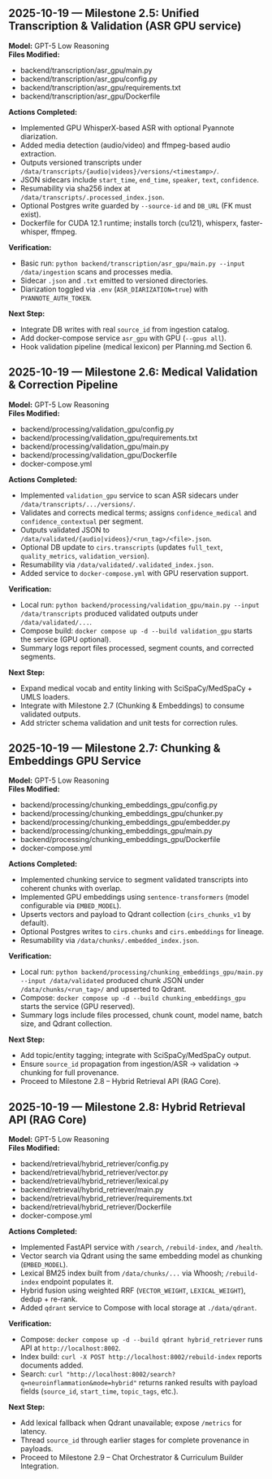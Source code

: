 ## 2025-10-19 — Milestone 2.5: Unified Transcription & Validation (ASR GPU service)
**Model:** GPT-5 Low Reasoning  
**Files Modified:**  
- backend/transcription/asr_gpu/main.py  
- backend/transcription/asr_gpu/config.py  
- backend/transcription/asr_gpu/requirements.txt  
- backend/transcription/asr_gpu/Dockerfile  

**Actions Completed:**  
- Implemented GPU WhisperX-based ASR with optional Pyannote diarization.  
- Added media detection (audio/video) and ffmpeg-based audio extraction.  
- Outputs versioned transcripts under `/data/transcripts/{audio|videos}/versions/<timestamp>/`.  
- JSON sidecars include `start_time`, `end_time`, `speaker`, `text`, `confidence`.  
- Resumability via sha256 index at `/data/transcripts/.processed_index.json`.  
- Optional Postgres write guarded by `--source-id` and `DB_URL` (FK must exist).  
- Dockerfile for CUDA 12.1 runtime; installs torch (cu121), whisperx, faster-whisper, ffmpeg.  

**Verification:**  
- Basic run: `python backend/transcription/asr_gpu/main.py --input /data/ingestion` scans and processes media.  
- Sidecar `.json` and `.txt` emitted to versioned directories.  
- Diarization toggled via `.env` (`ASR_DIARIZATION=true`) with `PYANNOTE_AUTH_TOKEN`.  

**Next Step:**  
- Integrate DB writes with real `source_id` from ingestion catalog.  
- Add docker-compose service `asr_gpu` with GPU (`--gpus all`).  
- Hook validation pipeline (medical lexicon) per Planning.md Section 6.  

## 2025-10-19 — Milestone 2.6: Medical Validation & Correction Pipeline
**Model:** GPT-5 Low Reasoning  
**Files Modified:**  
- backend/processing/validation_gpu/config.py  
- backend/processing/validation_gpu/requirements.txt  
- backend/processing/validation_gpu/main.py  
- backend/processing/validation_gpu/Dockerfile  
- docker-compose.yml  

**Actions Completed:**  
- Implemented `validation_gpu` service to scan ASR sidecars under `/data/transcripts/.../versions/`.  
- Validates and corrects medical terms; assigns `confidence_medical` and `confidence_contextual` per segment.  
- Outputs validated JSON to `/data/validated/{audio|videos}/<run_tag>/<file>.json`.  
- Optional DB update to `cirs.transcripts` (updates `full_text`, `quality_metrics`, `validation_version`).  
- Resumability via `/data/validated/.validated_index.json`.  
- Added service to `docker-compose.yml` with GPU reservation support.  

**Verification:**  
- Local run: `python backend/processing/validation_gpu/main.py --input /data/transcripts` produced validated outputs under `/data/validated/...`.  
- Compose build: `docker compose up -d --build validation_gpu` starts the service (GPU optional).  
- Summary logs report files processed, segment counts, and corrected segments.  

**Next Step:**  
- Expand medical vocab and entity linking with SciSpaCy/MedSpaCy + UMLS loaders.  
- Integrate with Milestone 2.7 (Chunking & Embeddings) to consume validated outputs.  
- Add stricter schema validation and unit tests for correction rules.  

## 2025-10-19 — Milestone 2.7: Chunking & Embeddings GPU Service
**Model:** GPT-5 Low Reasoning  
**Files Modified:**  
- backend/processing/chunking_embeddings_gpu/config.py  
- backend/processing/chunking_embeddings_gpu/chunker.py  
- backend/processing/chunking_embeddings_gpu/embedder.py  
- backend/processing/chunking_embeddings_gpu/main.py  
- backend/processing/chunking_embeddings_gpu/Dockerfile  
- docker-compose.yml  

**Actions Completed:**  
- Implemented chunking service to segment validated transcripts into coherent chunks with overlap.  
- Implemented GPU embeddings using `sentence-transformers` (model configurable via `EMBED_MODEL`).  
- Upserts vectors and payload to Qdrant collection (`cirs_chunks_v1` by default).  
- Optional Postgres writes to `cirs.chunks` and `cirs.embeddings` for lineage.  
- Resumability via `/data/chunks/.embedded_index.json`.  

**Verification:**  
- Local run: `python backend/processing/chunking_embeddings_gpu/main.py --input /data/validated` produced chunk JSON under `/data/chunks/<run_tag>/` and upserted to Qdrant.  
- Compose: `docker compose up -d --build chunking_embeddings_gpu` starts the service (GPU reserved).  
- Summary logs include files processed, chunk count, model name, batch size, and Qdrant collection.  

**Next Step:**  
- Add topic/entity tagging; integrate with SciSpaCy/MedSpaCy output.  
- Ensure `source_id` propagation from ingestion/ASR → validation → chunking for full provenance.  
- Proceed to Milestone 2.8 – Hybrid Retrieval API (RAG Core).  

## 2025-10-19 — Milestone 2.8: Hybrid Retrieval API (RAG Core)
**Model:** GPT-5 Low Reasoning  
**Files Modified:**  
- backend/retrieval/hybrid_retriever/config.py  
- backend/retrieval/hybrid_retriever/vector.py  
- backend/retrieval/hybrid_retriever/lexical.py  
- backend/retrieval/hybrid_retriever/main.py  
- backend/retrieval/hybrid_retriever/requirements.txt  
- backend/retrieval/hybrid_retriever/Dockerfile  
- docker-compose.yml  

**Actions Completed:**  
- Implemented FastAPI service with `/search`, `/rebuild-index`, and `/health`.  
- Vector search via Qdrant using the same embedding model as chunking (`EMBED_MODEL`).  
- Lexical BM25 index built from `/data/chunks/...` via Whoosh; `/rebuild-index` endpoint populates it.  
- Hybrid fusion using weighted RRF (`VECTOR_WEIGHT`, `LEXICAL_WEIGHT`), dedup + re-rank.  
- Added `qdrant` service to Compose with local storage at `./data/qdrant`.  

**Verification:**  
- Compose: `docker compose up -d --build qdrant hybrid_retriever` runs API at `http://localhost:8002`.  
- Index build: `curl -X POST http://localhost:8002/rebuild-index` reports documents added.  
- Search: `curl "http://localhost:8002/search?q=neuroinflammation&mode=hybrid"` returns ranked results with payload fields (`source_id`, `start_time`, `topic_tags`, etc.).  

**Next Step:**  
- Add lexical fallback when Qdrant unavailable; expose `/metrics` for latency.  
- Thread `source_id` through earlier stages for complete provenance in payloads.  
- Proceed to Milestone 2.9 – Chat Orchestrator & Curriculum Builder Integration.  
